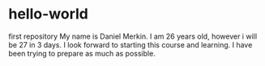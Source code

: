 # hello-world
first repository 
My name is Daniel Merkin. I am 26 years old, however i will be 27 in 3 days. I look forward to starting this course and learning. I have been trying to prepare as much as possible.

